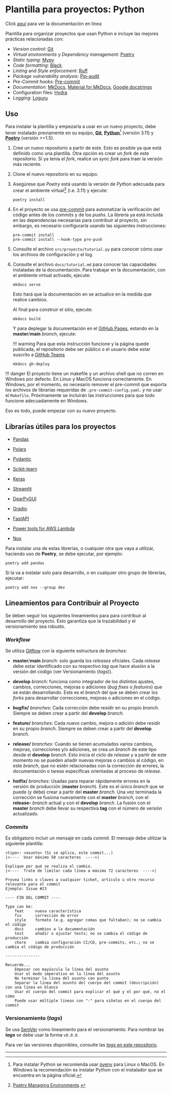 # Plantilla para proyectos: Python

Click [aquí](https://alejpelo.github.io/plantilla-proyecto-python/) para ver la documentación en línea

<!--docs-start-->

Plantilla para organizar proyectos que usan Python e incluye las mejores prácticas relacionadas con:

- _Version control_: [Git](https://git-scm.com/)
- _Virtual environments_ y _Dependency management_: [Poetry](https://python-poetry.org/)
- _Static typing_: [Mypy](https://mypy-lang.org/)
- _Code formatting_: [Black](https://github.com/psf/black)
- _Linting_ and _Style enforcement_: [Ruff](https://beta.ruff.rs/docs/)
- _Package vulnerability analysis_: [Pip-audit](https://pypi.org/project/pip-audit/)
- _Pre-Commit hooks_: [Pre-commit](https://pre-commit.com/)
- _Documentation_: [MkDocs](https://www.mkdocs.org/), [Material for MkDocs](https://squidfunk.github.io/mkdocs-material/), [Google docstrings](https://google.github.io/styleguide/pyguide.html#38-comments-and-docstrings)
- Configuration files: [Hydra](https://hydra.cc/)
- _Logging_: [Loguru](https://github.com/Delgan/loguru)

## Uso

Para instalar la plantilla y empezarla a usar en un nuevo proyecto, debe tener instalado previamente en su equipo, [**Git**](https://git-scm.com/), [**Python**](https://www.python.org/)[^1] (versión 3.11) y [**Poetry**](https://python-poetry.org/) (versión >=1.5).

1. Cree un nuevo repositorio a partir de este. Esto es posible ya que está definido como una plantilla. Otra opción es crear un _fork_ de este repositorio. Si ya tenía el _fork_, realice un _sync fork_ para traer la versión más reciente.
2. Clone el nuevo repositorio en su equipo.
3. Asegúrese que _Poetry_ está usando la versión de _Python_ adecuada para crear el ambiente virtual[^2] (i.e. 3.11) y ejecute:

    ```shell
    poetry install
    ```

4. En el proyecto se usa [pre-commit](https://pre-commit.com/) para automatizar la verificación del código antes de los _commits_ y de los _pushs_. La librería ya está incluida en las dependencias necesarias para contribuir al proyecto, sin embargo, es necesario configurarla usando las siguientes instrucciones:

    ```shell
    pre-commit install
    pre-commit install --hook-type pre-push
    ```

5. Consulte el archivo `src/proyecto/tutorial.py` para conocer cómo usar los archivos de configuración y el log.

6. Consulte el archivo `docs/tutorial.md` para conocer las capacidades instaladas de la documentación. Para trabajar en la documentación, con el ambiente virtual activado, ejecute:

    ```shell
    mkdocs serve
    ```

    Esto hará que la documentación en se actualice en la medida que realice cambios.

    Al final para construir el sitio, ejecute:

    ```shell
    mkdocs build
    ```

    Y para deplegar la documentación en el [GitHub Pages](https://pages.github.com/), estando en la **master**/**main** _branch_, ejecute:

    !!! warning
        Para que esta instrucción funcione y la página quede publicada, el repositorio debe ser público o el usuario debe estar suscrito a [GitHub Teams](https://github.com/team)

    ```shell
    mkdocs gh-deploy
    ```

!!! danger
    El proyecto tiene un makefile y un archivo shell que no corren en Windows por defecto. En Linux y MacOS funciona correctamente. En Windows, por el momento, es necesario remover el pre-commit que exporta los archivos de librarías requeridas de `.pre-commit-config.yaml`. y no usar el `Makefile`.
    Próximamente se incluirán las instrucciones para que todo funcione adecuadamente en Windows.

Eso es todo, puede empezar con su nuevo proyecto.

## Librarías útiles para los proyectos

- [Pandas](https://pandas.pydata.org/)
- [Polars](https://www.pola.rs/)
- [Pydantic](https://docs.pydantic.dev/latest/)
- [Scikit-learn](https://scikit-learn.org/stable/)
- [Keras](https://keras.io/)

- [Streamlit](https://streamlit.io/)
- [DearPyGUI](https://github.com/hoffstadt/DearPyGui)
- [Gradio](https://github.com/gradio-app/gradio)

- [FastAPI](https://fastapi.tiangolo.com/lo/)

- [Power tools for AWS Lambda](https://awslabs.github.io/aws-lambda-powertools-python/2.16.1/)

- [Nox](https://nox.thea.codes/en/stable/index.html)

Para instalar una de estas librerías, o cualquier otra que vaya a utilizar, haciendo uso de **Poetry**, se debe ejecutar, por ejemplo:

```shell
poetry add pandas
```

Si la va a instalar solo para desarrollo, o en cualquier otro grupo de librerías, ejecutar:

```shell
poetry add nox --group dev
```

## Lineamientos para Contribuir al Proyecto

Se deben seguir los siguientes lineamientos para para contribuir al desarrollo del proyecto. Esto garantiza que la trazabilidad y el versionamiento sea robusto.

### _Workflow_

Se utiliza [Gitflow](https://www.atlassian.com/git/tutorials/comparing-workflows/gitflow-workflow) con la siguiente estructura de _branches_:

- **master**/**main** _branch_: solo guarda los _releases_ oficiales. Cada _release_ debe estar identificado con su respectivo _tag_ que hace alusión a la versión del código (ver Versionamiento (_tags_)).

- **develop** _branch_: funciona como integrador de los distintos ajustes, cambios, correcciones, mejoras o adiciones (_bug fixes_ o _features_) que se están desarrollando. Este es el _branch_ del que se deben crear los _forks_ para desarrollar correcciones, mejoras o adiciones en el código.

- **bugfix/** _branches_: Cada corrección debe residir en su propio _branch_. Siempre se deben crear a partir del **develop** _branch_.

- **feature/** _branches_: Cada nuevo cambio, mejora o adición debe residir en su propio _branch_. Siempre se deben crear a partir del **develop** _branch_.

- **release/** _branches_: Cuando se tienen acumulados varios cambios, mejoras, correcciones y/o adiciones, se crea un _branch_ de este tipo desde el **develop** _branch_. Esto inicia el ciclo de _release_ y a partir de este momento no se pueden añadir nuevas mejoras o cambios al código, en este _branch_, que no estén relacionadas con la corrección de errores, la documentación o tareas específicas orientadas al proceso de _release_.

- **hotfix/** _branches_: Usadas para reparar rápidamente errores en la versión de producción (**master** _branch_). Este es el único _branch_ que se puede (y debe) crear a partir del **master** _branch_. Una vez terminada la corrección se fusiona nuevamente con el **master** _branch_, con el **release-** _branch_ actual y con el **develop** _branch_. La fusión con el **master** _branch_ debe llevar su respectiva **tag** con el número de versión actualizado.

### _Commits_

Es obligatorio incluir un mensaje en cada _commit_. El mensaje debe utilizar la siguiente plantilla:

```git
<tipo>: <asunto> (Si se aplica, este commit...)
|<----  Usar máximo 50 caracteres  ---->|

Explique por qué se realiza el cambio.
|<----  Trate de limitar cada línea a máximo 72 caracteres  ---->|

Provea links o claves a cualquier ticket, artículo u otro recurso relevante para el commit
Ejemplo: Issue #23

---- FIN DEL COMMIT ----

Type can be: 
    feat     nueva característica
    fix      corrección de error
    style    formato (e.g. agregar comas que faltaban); no se cambia el código
    docs     cambios a la documentación
    test     añadir o ajustar tests; no se cambia el código de producción
    chore    cambia configuración CI/CD, pre-commits, etc.; no se cambia el código de producción

---------------

Recuerde...
    Empezar con mayúscula la línea del asunto
    Usar el modo imperativo en la línea del asunto
    No terminar la línea del asunto con punto
    Separar la línea del asunto del cuerpo del commit (descripción) con una línea en blanco
    Usar el cuerpo del commit para explicar el qué y el por qué, no el cómo
    Puede usar múltiple líneas con "-" para viñetas en el cuerpo del commit
```

### Versionamiento (_tags_)

Se usa [SemVer](http://semver.org/) como lineamiento para el versionamiento. Para nombrar las **_tags_** se debe usar la forma `v0.0.0`.

Para ver las versiones disponibles, consulte las [_tags_ en este repositorio](https://github.com/alejpelo/plantilla-proyecto-python/tags).

---

[^1]: Para instalar Python se recomienda usar [pyenv](https://github.com/pyenv/pyenv) para Linux o MacOS. En Windows la recomendación es instalar Python con el instalador que se encuentra en la página oficial.

[^2]: [Poetry Managing Environments](https://python-poetry.org/docs/managing-environments/).

<!--docs-end-->
